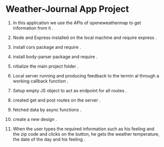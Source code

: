 # Weather-Journal App Project

1. In this application we use the APIs of openeweathermap to get information from it .

2. Node and Express installed on the local machine and require express . 

3. install cors package and require  .

4. install body-parser package and require .  

5. nitialize the main project folder .

6. Local server running and producing feedback to the termin al through a working callback function .

7. Setup empty JS object to act as endpoint for all routes .

8. created get and post routes on the server .

9. fetched data by async functions .

10. create a new design .

11. When the user types the required information such as his feeling and the zip code and clicks on the button, he gets the weather temperature, the date of the day and his feeling .
